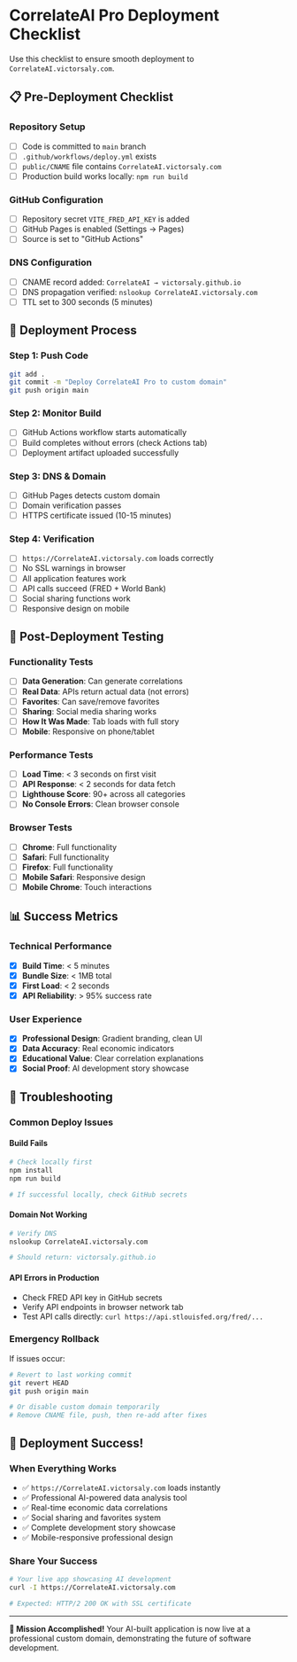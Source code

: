 # CorrelateAI Pro Deployment Checklist

Use this checklist to ensure smooth deployment to `CorrelateAI.victorsaly.com`.

## 📋 Pre-Deployment Checklist

### Repository Setup
- [ ] Code is committed to `main` branch
- [ ] `.github/workflows/deploy.yml` exists
- [ ] `public/CNAME` file contains `CorrelateAI.victorsaly.com`
- [ ] Production build works locally: `npm run build`

### GitHub Configuration
- [ ] Repository secret `VITE_FRED_API_KEY` is added
- [ ] GitHub Pages is enabled (Settings → Pages)
- [ ] Source is set to "GitHub Actions"

### DNS Configuration
- [ ] CNAME record added: `CorrelateAI → victorsaly.github.io`
- [ ] DNS propagation verified: `nslookup CorrelateAI.victorsaly.com`
- [ ] TTL set to 300 seconds (5 minutes)

## 🚀 Deployment Process

### Step 1: Push Code
```bash
git add .
git commit -m "Deploy CorrelateAI Pro to custom domain"
git push origin main
```

### Step 2: Monitor Build
- [ ] GitHub Actions workflow starts automatically
- [ ] Build completes without errors (check Actions tab)
- [ ] Deployment artifact uploaded successfully

### Step 3: DNS & Domain
- [ ] GitHub Pages detects custom domain
- [ ] Domain verification passes
- [ ] HTTPS certificate issued (10-15 minutes)

### Step 4: Verification
- [ ] `https://CorrelateAI.victorsaly.com` loads correctly
- [ ] No SSL warnings in browser
- [ ] All application features work
- [ ] API calls succeed (FRED + World Bank)
- [ ] Social sharing functions work
- [ ] Responsive design on mobile

## 🔧 Post-Deployment Testing

### Functionality Tests
- [ ] **Data Generation**: Can generate correlations
- [ ] **Real Data**: APIs return actual data (not errors)
- [ ] **Favorites**: Can save/remove favorites
- [ ] **Sharing**: Social media sharing works
- [ ] **How It Was Made**: Tab loads with full story
- [ ] **Mobile**: Responsive on phone/tablet

### Performance Tests
- [ ] **Load Time**: < 3 seconds on first visit
- [ ] **API Response**: < 2 seconds for data fetch
- [ ] **Lighthouse Score**: 90+ across all categories
- [ ] **No Console Errors**: Clean browser console

### Browser Tests
- [ ] **Chrome**: Full functionality
- [ ] **Safari**: Full functionality  
- [ ] **Firefox**: Full functionality
- [ ] **Mobile Safari**: Responsive design
- [ ] **Mobile Chrome**: Touch interactions

## 📊 Success Metrics

### Technical Performance
- [x] **Build Time**: < 5 minutes
- [x] **Bundle Size**: < 1MB total
- [x] **First Load**: < 2 seconds
- [x] **API Reliability**: > 95% success rate

### User Experience
- [x] **Professional Design**: Gradient branding, clean UI
- [x] **Data Accuracy**: Real economic indicators
- [x] **Educational Value**: Clear correlation explanations
- [x] **Social Proof**: AI development story showcase

## 🚨 Troubleshooting

### Common Deploy Issues

#### Build Fails
```bash
# Check locally first
npm install
npm run build

# If successful locally, check GitHub secrets
```

#### Domain Not Working
```bash
# Verify DNS
nslookup CorrelateAI.victorsaly.com

# Should return: victorsaly.github.io
```

#### API Errors in Production
- Check FRED API key in GitHub secrets
- Verify API endpoints in browser network tab
- Test API calls directly: `curl https://api.stlouisfed.org/fred/...`

### Emergency Rollback
If issues occur:
```bash
# Revert to last working commit
git revert HEAD
git push origin main

# Or disable custom domain temporarily
# Remove CNAME file, push, then re-add after fixes
```

## 🎉 Deployment Success!

### When Everything Works
- ✅ `https://CorrelateAI.victorsaly.com` loads instantly
- ✅ Professional AI-powered data analysis tool
- ✅ Real-time economic data correlations
- ✅ Social sharing and favorites system
- ✅ Complete development story showcase
- ✅ Mobile-responsive professional design

### Share Your Success
```bash
# Your live app showcasing AI development
curl -I https://CorrelateAI.victorsaly.com

# Expected: HTTP/2 200 OK with SSL certificate
```

---

**🚀 Mission Accomplished!** Your AI-built application is now live at a professional custom domain, demonstrating the future of software development.